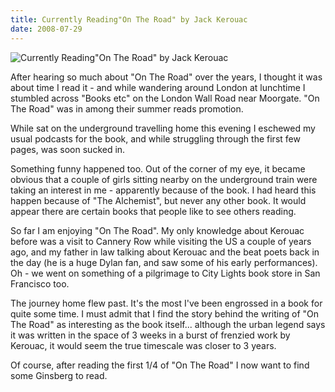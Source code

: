```yaml
---
title: Currently Reading"On The Road" by Jack Kerouac
date: 2008-07-29
---
```


![Currently Reading"On The Road" by Jack Kerouac](https://source.unsplash.com/DWyRC2juMgs/1600x900)

After hearing so much about "On The Road" over the years, I thought it was about time I read it - and while wandering around London at lunchtime I stumbled across "Books etc" on the London Wall Road near Moorgate. "On The Road" was in among their summer reads promotion.

While sat on the underground travelling home this evening I eschewed my usual podcasts for the book, and while struggling through the first few pages, was soon sucked in.

Something funny happened too. Out of the corner of my eye, it became obvious that a couple of girls sitting nearby on the underground train were taking an interest in me - apparently because of the book. I had heard this happen because of "The Alchemist", but never any other book. It would appear there are certain books that people like to see others reading.

So far I am enjoying "On The Road". My only knowledge about Kerouac before was a visit to Cannery Row while visiting the US a couple of years ago, and my father in law talking about Kerouac and the beat poets back in the day (he is a huge Dylan fan, and saw some of his early performances). Oh - we went on something of a pilgrimage to City Lights book store in San Francisco too.

The journey home flew past. It's the most I've been engrossed in a book for quite some time. I must admit that I find the story behind the writing of "On The Road" as interesting as the book itself... although the urban legend says it was written in the space of 3 weeks in a burst of frenzied work by Kerouac, it would seem the true timescale was closer to 3 years.

Of course, after reading the first 1/4 of "On The Road" I now want to find some Ginsberg to read.